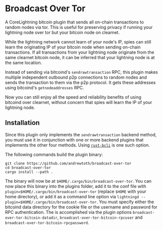 # Broadcast Over Tor

A CoreLightning bitcoin plugin that sends all on-chain transactions to random
nodes via tor. This is useful for preserving privacy if running your lightning
node over tor but your bitcoin node on clearnet. 

While the lightning network cannot learn of your node's IP, spies can still 
learn the originating IP of your bitcoin node when sending on-chain 
transactions. If all transactions from your lightning node originate from the 
same clearnet bitcoin node, it can be inferred that your lightning node is at 
the same location.

Instead of sending via bitcoind's `sendrawtransaction` RPC, this plugin makes
multiple independent outbound p2p connections to random nodes and sends the 
transaction to them via the p2p protocol. It gets these addresses using
bitcoind's `getnodeaddresses` RPC.

Now you can still enjoy all the speed and reliability benefits of using bitcoind
over clearnet, without concern that spies will learn the IP of your lightning
node.

## Installation

Since this plugin only implements the `sendrawtransaction` backend method, you
must use it in conjunction with one or more backend plugins that implements
the other four methods. Using 
[`rust-bcli`](https://github.com/andrewtoth/rust-bcli/) is one such option.

The following commands build the plugin binary:
```
git clone https://github.com/andrewtoth/broadcast-over-tor
cd broadcast-over-tor
cargo install --path .
```

The binary will now be at `$HOME/.cargo/bin/broadcast-over-tor`. You can now
place this binary into the plugins folder, add it to the conf file with
`plugin=$HOME/.cargo/bin/broadcast-over-tor` (replace `$HOME` with your home 
directory), or add it as a command line option via 
`lightningd --plugin=$HOME/.cargo/bin/broadcast-over-tor`. You must specify 
either the bitcoind data directory for the cookie file or the username and
password for RPC authentication. The is accomplished via the plugin options 
`broadcast-over-tor-bitcoin-datadir`, `broadcast-over-tor-bitcoin-rpcuser` and
`broadcast-over-tor-bitcoin-rpcpassword`.
